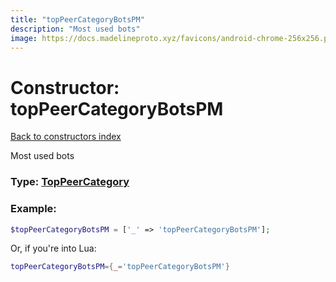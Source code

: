 ```yaml
---
title: "topPeerCategoryBotsPM"
description: "Most used bots"
image: https://docs.madelineproto.xyz/favicons/android-chrome-256x256.png
---
```

# Constructor: topPeerCategoryBotsPM  
[Back to constructors index](index.md)



Most used bots




### Type: [TopPeerCategory](../types/TopPeerCategory.md)


### Example:

```php
$topPeerCategoryBotsPM = ['_' => 'topPeerCategoryBotsPM'];
```  


Or, if you're into Lua:

```lua
topPeerCategoryBotsPM={_='topPeerCategoryBotsPM'}

```


